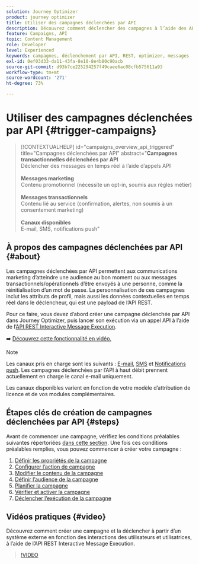 ```yaml
---
solution: Journey Optimizer
product: journey optimizer
title: Utiliser des campagnes déclenchées par API
description: Découvrez comment déclencher des campagnes à l’aide des API Journey Optimizer.
feature: Campaigns, API
topic: Content Management
role: Developer
level: Experienced
keywords: campagnes, déclenchement par API, REST, optimizer, messages
exl-id: 0ef03d33-da11-43fa-8e10-8e4b80c90acb
source-git-commit: d93b7ce225294257f49caee6ac08cfb575611a93
workflow-type: tm+mt
source-wordcount: '271'
ht-degree: 73%

---
```



# Utiliser des campagnes déclenchées par API {#trigger-campaigns}

>[!CONTEXTUALHELP]
>id="campaigns_overview_api_triggered"
>title="Campagnes déclenchées par API"
>abstract="**Campagnes transactionnelles déclenchées par API**<br/> Déclencher des messages en temps réel à l’aide d’appels API <br/><br/>**Messages marketing**<br/> Contenu promotionnel (nécessite un opt-in, soumis aux règles métier)<br/><br/>**Messages transactionnels**<br/> Contenu lié au service (confirmation, alertes, non soumis à un consentement marketing)<br/><br/>**Canaux disponibles**<br/> E-mail, SMS, notifications push"

## À propos des campagnes déclenchées par API {#about}

Les campagnes déclenchées par API permettent aux communications marketing d’atteindre une audience au bon moment ou aux messages transactionnels/opérationnels d’être envoyés à une personne, comme la réinitialisation d’un mot de passe. La personnalisation de ces campagnes inclut les attributs de profil, mais aussi les données contextuelles en temps réel dans le déclencheur, qui est une payload de l’API REST.

Pour ce faire, vous devez d’abord créer une campagne déclenchée par API dans Journey Optimizer, puis lancer son exécution via un appel API à l’aide de l’[API REST Interactive Message Execution](https://developer.adobe.com/journey-optimizer-apis/references/messaging/#tag/execution).

➡️ [Découvrez cette fonctionnalité en vidéo.](#video)

>[!NOTE]
>
>Les canaux pris en charge sont les suivants : [E-mail](../email/get-started-email.md), [SMS](../sms/get-started-sms.md) et [Notifications push](../push/get-started-push.md). Les campagnes déclenchées par l’API à haut débit prennent actuellement en charge le canal e-mail uniquement.
>
>Les canaux disponibles varient en fonction de votre modèle d’attribution de licence et de vos modules complémentaires.

## Étapes clés de création de campagnes déclenchées par API {#steps}

Avant de commencer une campagne, vérifiez les conditions préalables suivantes répertoriées [dans cette section](get-started-with-campaigns.md#permissions). Une fois ces conditions préalables remplies, vous pouvez commencer à créer votre campagne :

1. [Définir les propriétés de la campagne](api-triggered-campaign-properties.md)
1. [Configurer l’action de campagne](api-triggered-campaign-action.md)
1. [Modifier le contenu de la campagne](api-triggered-campaign-content.md)
1. [Définir l’audience de la campagne](api-triggered-campaign-audience.md)
1. [Planifier la campagne](api-triggered-campaign-schedule.md)
1. [Vérifier et activer la campagne](review-activate-api-triggered-campaign.md)
1. [Déclencher l’exécution de la campagne](trigger-campaigns.md)

## Vidéos pratiques {#video}

Découvrez comment créer une campagne et la déclencher à partir d’un système externe en fonction des interactions des utilisateurs et utilisatrices, à l’aide de l’API REST Interactive Message Execution.

>[!VIDEO](https://video.tv.adobe.com/v/3452727?captions=fre_fr&quality=12)
